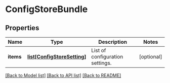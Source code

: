 # ConfigStoreBundle

## Properties
Name | Type | Description | Notes
------------ | ------------- | ------------- | -------------
**items** | [**list[ConfigStoreSetting]**](ConfigStoreSetting.md) | List of configuration settings. | [optional] 

[[Back to Model list]](../README.md#documentation-for-models) [[Back to API list]](../README.md#documentation-for-api-endpoints) [[Back to README]](../README.md)



